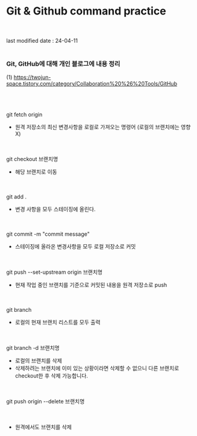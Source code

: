 # Git & Github command practice </br></br>
last modified date : 24-04-11  </br></br> 

### Git, GitHub에 대해 개인 블로그에 내용 정리
(1) https://twojun-space.tistory.com/category/Collaboration%20%26%20Tools/GitHub </br></br></br></br>


git fetch origin
- 원격 저장소의 최신 변경사항을 로컬로 가져오는 명령어 (로컬의 브랜치에는 영향X)</br></br></br>


git checkout 브랜치명
- 해당 브랜치로 이동</br></br></br>


git add . 
- 변경 사항을 모두 스테이징에 올린다.</br></br></br>


git commit -m "commit message"
- 스테이징에 올라온 변경사항을 모두 로컬 저장소로 커밋 </br></br></br>


git push --set-upstream origin 브랜치명
- 현재 작업 중인 브랜치를 기준으로 커밋된 내용을 원격 저장소로 push  </br></br></br> 


git branch 
- 로컬의 현재 브랜치 리스트를 모두 출력</br></br></br>


git branch -d 브랜치명
- 로컬의 브랜치를 삭제
- 삭제하려는 브랜치에 이미 있는 상황이라면 삭제할 수 없으니 다른 브랜치로 checkout한 후 삭제 가능합니다.  </br></br></br>


git push origin --delete 브랜치명</br></br></br>
- 원격에서도 브랜치를 삭제
